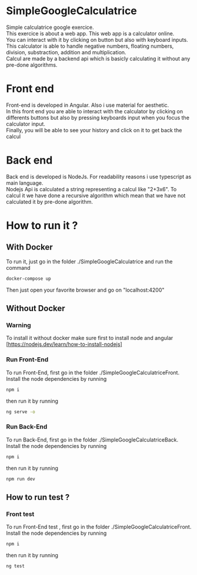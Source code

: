 # SimpleGoogleCalculatrice
Simple calculatrice google exercice.   
This exercice is about a web app. This web app is a calculator online.   
You can interact with it by clicking on button but also with keyboard inputs.   
This calculator is able to handle negative numbers, floating numbers, division, substraction, addition and multiplication.   
Calcul are made by a backend api which is basicly calculating it without any pre-done algorithms. 

# Front end

Front-end is developed in Angular. Also i use material for aesthetic.   
In this front end you are able to interact with the calculator by clicking on differents buttons but also by pressing keyboards input when you focus the calculator input.   
Finally, you will be able to see your history and click on it to get back the calcul

# Back end

Back end is developed is NodeJs. For readability reasons i use typescript as main language.   
Nodejs Api is calculated a string representing a calcul like "2+3x6".
To calcul it we have done a recursive algorithm which mean that we have not calculated it by pre-done algorithm. 

# How to run it ? 
## With Docker
To run it, just go in the folder ./SimpleGoogleCalculatrice and run the command
```bash
docker-compose up
```
Then just open your favorite browser and go on "localhost:4200"
## Without Docker
### Warning
To install it without docker make sure first to install node and angular
[https://nodejs.dev/learn/how-to-install-nodejs]

### Run Front-End
To run Front-End, first go in the folder ./SimpleGoogleCalculatriceFront.
Install the node dependencies by running 
```bash
npm i
```
then run it by running 
```bash
ng serve -o
```
### Run Back-End
To run Back-End, first go in the folder ./SimpleGoogleCalculatriceBack.
Install the node dependencies by running 
```bash
npm i
```
then run it by running 
```bash
npm run dev
```


## How to run test ? 
### Front test
To run Front-End test , first go in the folder ./SimpleGoogleCalculatriceFront.
Install the node dependencies by running 
```bash
npm i
```
then run it by running 
```bash
ng test
```